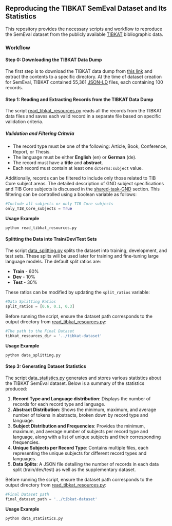 ## Reproducing the TIBKAT SemEval Dataset and Its Statistics

This repository provides the necessary scripts and workflow to reproduce the SemEval dataset from the publicly available [TIBKAT](https://www.tib.eu/en/services/open-data) bibliographic data.

### Workflow

#### Step 0: Downloading the TIBKAT Data Dump

The first step is to download the TIBKAT data dump from [this link](https://tib.eu/data/rdf/tibkat_rdf_jsonld.tar.gz) and extract the contents to a specific directory. At the time of dataset creation for SemEval, TIBKAT contained 55,361 [JSON-LD](https://json-ld.org/) files, each containing 100 records.

#### Step 1: Reading and Extracting Records from the TIBKAT Data Dump

The script [read_tibkat_resources.py](read_tibkat_resources.py) reads all the records from the TIBKAT data files and saves each valid record in a separate file based on specific validation criteria.

##### Validation and Filtering Criteria

- The record type must be one of the following: Article, Book, Conference, Report, or Thesis.
- The language must be either **English** (en) or **German** (de).
- The record must have a **title** and **abstract**.
- Each record must contain at least one `dcterms:subject` value.

Additionally, records can be filtered to include only those related to TIB Core subject areas. The detailed description of GND subject specifications and TIB Core subjects is discussed in the [shared-task-GND](../../shared-task-GND) section. This filtering can be controlled using a boolean variable as follows:

```python
#Include all subjects or only TIB Core subjects
only_TIB_Core_subjects = True
```

**Usage Example**

```console
python read_tibkat_resources.py
```

#### Splitting the Data into Train/Dev/Test Sets

The script [data_splitting.py](data_splitting.py) splits the dataset into training, development, and test sets. These splits will be used later for training and fine-tuning large language models. The default split ratios are:

- **Train** - 60%
- **Dev** - 10%
- **Test** - 30%

These ratios can be modified by updating the `split_ratios` variable:

```python
#Data Splitting Ratios
split_ratios = [0.6, 0.1, 0.3]
```

Before running the script, ensure the dataset path corresponds to the output directory from [read_tibkat_resources.py](read_tibkat_resources.py):

```python
#The path to the Final Dataset
tibkat_resources_dir = '../tibkat-dataset'
```

**Usage Example**

```console
python data_splitting.py
```

#### Step 3: Generating Dataset Statistics

The script [data_statistics.py](data_statistics.py) generates and stores various statistics about the TIBKAT SemEval dataset. Below is a summary of the statistics produced:

1. **Record Type and Language distribution**: Displays the number of records for each record type and language.
2. **Abstract Distribution**: Shows the minimum, maximum, and average number of tokens in abstracts, broken down by record type and language.
3. **Subject Distribution and Frequencies**: Provides the minimum, maximum, and average number of subjects per record type and language, along with a list of unique subjects and their corresponding frequencies.
4. **Unique Subjects per Record Type**: Contains multiple files, each representing the unique subjects for different record types and languages.
5. **Data Splits**: A JSON file detailing the number of records in each data split (train/dev/test) as well as the supplementary dataset.

Before running the script, ensure the dataset path corresponds to the output directory from [read_tibkat_resources.py](read_tibkat_resources.py):

```python
#Final Dataset path
final_dataset_path = '../tibkat-dataset'
```

**Usage Example**

```console
python data_statistics.py
```

